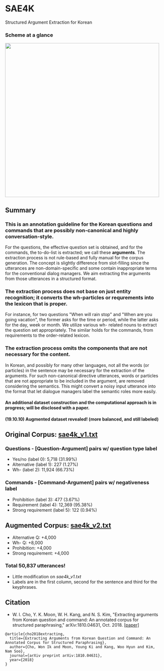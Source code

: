 # SAE4K
Structured Argument Extraction for Korean

### Scheme at a glance<br/>
<image src="https://github.com/warnikchow/sae4k/blob/master/fig1.PNG" width="500"><br/>

## Summary
### This is an annotation guideline for the Korean questions and commands that are possibly non-canonical and highly conversation-style.
For the questions, the effective question set is obtained, and for the commands, the to-do-list is extracted; we call these **arguments**. The extraction process is not rule-based and fully manual for the corpus generation. The concept is slightly difference from slot-filling since the utterances are non-domain-specific and some contain inappropriate terms for the conventional dialog managers. We aim extracting the arguments from those utterances in a structured format.
### The extraction process does not base on just entity recognition; it converts the wh-particles or requrements into the lexicon that is proper.
For instance, for two questions "When will rain stop" and "When are you going vacation", the former asks for the time or period, while the latter asks for the day, week or month. We utilize various wh- related nouns to extract the question set appropriately. The similar holds for the commands, from requirements to the order-related lexicon.
### The extraction process omits the components that are not necessary for the content.
In Korean, and possibly for many other languages, not all the words (or particles) in the sentence may be necessary for the extraction of the arguments. For such non-canonical directive utterances, words or particles that are not appropriate to be included in the argument, are removed considering the semantics. This might convert a noisy input utterance into the format that let dialogue managers label the semantic roles more easily.
#### An additional dataset construction and the computational approach is in progress; will be disclosed with a paper.
#### (19.10.10) Augmented dataset revealed! (more balanced, and still labeled)

## Original Corpus: [sae4k_v1.txt](https://github.com/warnikchow/sae4k/blob/master/sae4k_v1.txt)
### Questions - [Question-Argument] pairs w/ question type label
- Yes/no (label 0): 5,718 (31.99%)
- Alternative (label 1): 227 (1.27%)
- Wh- (label 2): 11,924 (66.73%)
### Commands - [Command-Argument] pairs w/ negativeness label
- Prohibition (label 3): 477 (3.67%)
- Requirement (label 4): 12,369 (95.38%)
- Strong requirement (label 5): 122 (0.94%)

## Augmented Corpus: [sae4k_v2.txt](https://github.com/warnikchow/sae4k/blob/master/sae4k_v2.txt)
- Alternative Q: +4,000
- Wh- Q: +8,000
- Prohibition: +4,000
- Strong requirement: +4,000
### Total 50,837 utterances!
- Little modification on *sae4k_v1.txt*
- Labels are in the first column, second for the sentence and third for the keyphrases.

## Citation
- W. I. Cho, Y. K. Moon, W. H. Kang, and N. S. Kim, "Extracting arguments from Korean question and command: An annotated corpus for structured paraphrasing," arXiv:1810.04631, Oct. 2018. [[paper]](https://arxiv.org/abs/1810.04631)

```
@article{cho2018extracting,
  title={Extracting Arguments from Korean Question and Command: An Annotated Corpus for Structured Paraphrasing},
  author={Cho, Won Ik and Moon, Young Ki and Kang, Woo Hyun and Kim, Nam Soo},
  journal={arXiv preprint arXiv:1810.04631},
  year={2018}
}
```
